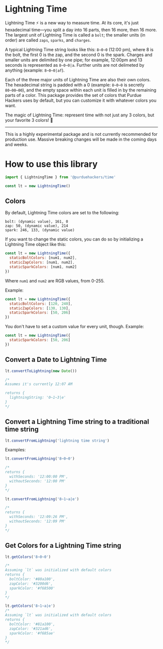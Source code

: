# Lightning Time

Lightning Time ⚡️ is a new way to measure time. At its core, it's just hexadecimal time—you split a day into 16 parts, then 16 more, then 16 more. The largest unit of Lightning Time is called a `bolt`; the smaller units (in order) are called `zaps`, `sparks`, and `charges`.

A typical Lightning Time string looks like this: `8~0~0` (12:00 pm), where 8 is the bolt, the first 0 is the zap, and the second 0 is the spark. Charges and smaller units are delimited by one pipe; for example, 12:00pm and 13 seconds is represented as `8~0~0|a`. Further units are not delimeted by anything (example: `8~0~0|af`).

Each of the three major units of Lightning Time are also their own colors. The hexadecimal string is padded with a 0 (example: `8~0~0` is secretly `80~00~00`), and the empty space within each unit is filled in by the remaining parts of a color. This package provides the set of colors that Purdue Hackers uses by default, but you can customize it with whatever colors you want.

The magic of Lightning Time: represent time with not just any 3 colors, but your favorite 3 colors! 🌈

---

This is a highly experimental package and is not currently recommended for production use. Massive breaking changes will be made in the coming days and weeks.

# How to use this library

```javascript
import { LightningTime } from '@purduehackers/time'

const lt = new LightningTime()
```

## Colors

By default, Lightning Time colors are set to the following:

```
bolt: (dynamic value), 161, 0
zap: 50, (dynamic value), 214
spark: 246, 133, (dynamic value)
```

If you want to change the static colors, you can do so by initializing a Lightning Time object like this:

```javascript
const lt = new LightningTime({
  staticBoltColors: [num1, num2],
  staticZapColors: [num1, num2],
  staticSparkColors: [num1, num2]
})
```

Where `num1` and `num2` are RGB values, from 0-255.

Example:

```javascript
const lt = new LightningTime({
  staticBoltColors: [120, 240],
  staticZapColors: [130, 130],
  staticSparkColors: [50, 206]
})
```

You don't have to set a custom value for every unit, though. Example:

```javascript
const lt = new LightningTime({
  staticSparkColors: [50, 206]
})
```

## Convert a Date to Lightning Time

```javascript
lt.convertToLightning(new Date())

/*
Assumes it's currently 12:07 AM

returns {
  lightningString: '0~1~3|e'
}
*/
```

## Convert a Lightning Time string to a traditional time string

```javascript
lt.convertFromLightning('lightning time string')
```

Examples:

```javascript
lt.convertFromLightning('8~0~0')

/*
returns {
  withSeconds: '12:00:00 PM',
  withoutSeconds: '12:00 PM'
}
*/
```

```javascript
lt.convertFromLightning('8~1~a|e')

/*
returns {
  withSeconds: '12:09:26 PM',
  withoutSeconds: '12:09 PM'
}
*/
```

## Get Colors for a Lightning Time string

```javascript
lt.getColors('8~0~0')

/*
Assuming `lt` was initialized with default colors
returns {
  boltColor: '#80a100',
  zapColor: '#3200d6',
  sparkColor: '#f68500'
}
*/
```

```javascript
lt.getColors('8~1~a|e')
/*
Assuming `lt` was initialized with default colors
returns {
  boltColor: '#81a100',
  zapColor: '#321ad6',
  sparkColor: '#f685ae'
}
*/
```
